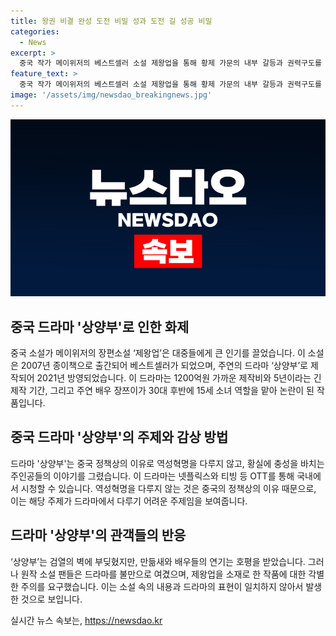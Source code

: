 ```yaml
---
title: 왕권 비결 완성 도전 비밀 성과 도전 길 성공 비밀
categories:
  - News
excerpt: >
  중국 작가 메이위저의 베스트셀러 소설 제왕업을 통해 황제 가문의 내부 갈등과 권력구도를 탐구한다. 이 소설은 온라인 조회 수 10억 뷰를 기록하며 인기를 끌었고, 드라마로 제작되어 광범위한 주목을 받았다. 그러나 중국의 정책 상, 역성혁명은 다루지 못하는 주제로 제왕업의 이면을 탐구하는 소설과는 대조를 이룬다. 제왕업은 실제 세계의 권력과 이기주의를 거울 삼아 한층 깊은 사유를 안겨준다.
feature_text: >
  중국 작가 메이위저의 베스트셀러 소설 제왕업을 통해 황제 가문의 내부 갈등과 권력구도를 탐구한다. 이 소설은 온라인 조회 수 10억 뷰를 기록하며 인기를 끌었고, 드라마로 제작되어 광범위한 주목을 받았다. 그러나 중국의 정책 상, 역성혁명은 다루지 못하는 주제로 제왕업의 이면을 탐구하는 소설과는 대조를 이룬다. 제왕업은 실제 세계의 권력과 이기주의를 거울 삼아 한층 깊은 사유를 안겨준다.
image: '/assets/img/newsdao_breakingnews.jpg'
---
```


<p><img src="/assets/img/newsdao_breakingnews.jpg" alt="flaretime 속보" /></p>

<h2 data-ke-size="size26">중국 드라마 '상양부'로 인한 화제</h2>

<p data-ke-size="size16">중국 소설가 메이위저의 장편소설 ‘제왕업’은 대중들에게 큰 인기를 끌었습니다. 이 소설은 2007년 종이책으로 출간되어 베스트셀러가 되었으며, 주연의 드라마 ‘상양부’로 제작되어 2021년 방영되었습니다. 이 드라마는 1200억원 가까운 제작비와 5년이라는 긴 제작 기간, 그리고 주연 배우 장쯔이가 30대 후반에 15세 소녀 역할을 맡아 논란이 된 작품입니다.</p>

<h2 data-ke-size="size26">중국 드라마 '상양부'의 주제와 감상 방법</h2>

<p data-ke-size="size16">드라마 '상양부'는 중국 정책상의 이유로 역성혁명을 다루지 않고, 황실에 충성을 바치는 주인공들의 이야기를 그렸습니다. 이 드라마는 넷플릭스와 티빙 등 OTT를 통해 국내에서 시청할 수 있습니다. 역성혁명을 다루지 않는 것은 중국의 정책상의 이유 때문으로, 이는 해당 주제가 드라마에서 다루기 어려운 주제임을 보여줍니다.</p>

<h2 data-ke-size="size26">드라마 '상양부'의 관객들의 반응</h2>

<p data-ke-size="size16">‘상양부’는 검열의 벽에 부딪혔지만, 만듦새와 배우들의 연기는 호평을 받았습니다. 그러나 원작 소설 팬들은 드라마를 불만으로 여겼으며, 제왕업을 소재로 한 작품에 대한 각별한 주의를 요구했습니다. 이는 소설 속의 내용과 드라마의 표현이 일치하지 않아서 발생한 것으로 보입니다.</p>
실시간 뉴스 속보는, <a href="https://newsdao.kr" rel="dofollow">https://newsdao.kr</a>



